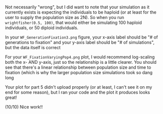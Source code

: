 Not necessarily "wrong", but I did want to note that your simulation as it currently exists is expecting the individuals to be haploid (or at least for the user to supply the population size as 2N). So when you run `wrightfisher(0.5, 100)`, that would either be simulating 100 haploid individuals, or 50 diploid individuals.

In your `WF_GenerationFixation3.png` figure, your x-axis label should be "# of generations to fixation" and your y-axis label should be "# of simulations", but the data itself is correct

For your `WF_FixationVaryingPop4.png` plot, I would recommend log-scaling both the x- AND y-axis, just so the relationship is a little clearer. You should see that there's a linear relationship between population size and time to fixation (which is why the larger population size simulations took so dang long

Your plot for part 5 didn't upload properly (or at least, I can't see it on my end for some reason), but I ran your code and the plot it produces looks great!

(10/10) Nice work!! 
